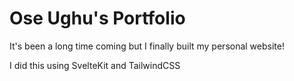 # Ose Ughu's Portfolio

It's been a long time coming but I finally built my personal website!

I did this using SvelteKit and TailwindCSS
